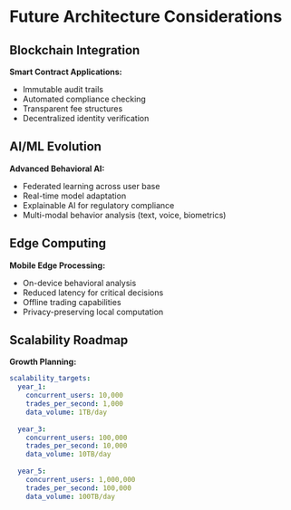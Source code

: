 # Future Architecture Considerations

## Blockchain Integration

**Smart Contract Applications:**
- Immutable audit trails
- Automated compliance checking
- Transparent fee structures
- Decentralized identity verification

## AI/ML Evolution

**Advanced Behavioral AI:**
- Federated learning across user base
- Real-time model adaptation
- Explainable AI for regulatory compliance
- Multi-modal behavior analysis (text, voice, biometrics)

## Edge Computing

**Mobile Edge Processing:**
- On-device behavioral analysis
- Reduced latency for critical decisions
- Offline trading capabilities
- Privacy-preserving local computation

## Scalability Roadmap

**Growth Planning:**
```yaml
scalability_targets:
  year_1:
    concurrent_users: 10,000
    trades_per_second: 1,000
    data_volume: 1TB/day
  
  year_3:
    concurrent_users: 100,000
    trades_per_second: 10,000
    data_volume: 10TB/day
  
  year_5:
    concurrent_users: 1,000,000
    trades_per_second: 100,000
    data_volume: 100TB/day
```
